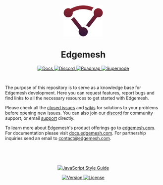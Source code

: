 <p align="center"><img height="100" src="assets/logo.svg" /></p>
<h1 align="center">Edgemesh</h1>

<p align="center">
  <a href="https://edgemesh.com/docs">
    <img src="https://img.shields.io/badge/%20-docs-lightgrey.svg?&longCache=true&style=for-the-badge" alt="Docs" />
  </a>
  <a href="https://discord.gg/K5ACGha">
    <img src="https://img.shields.io/badge/%20-discord-7289DA.svg?&longCache=true&style=for-the-badge" alt="Discord" />
  </a>
  <a href="https://github.com/orgs/edgemesh/projects/8">
    <img src="https://img.shields.io/badge/%20-roadmap-green.svg?&longCache=true&style=for-the-badge" alt="Roadmap" />
  </a>
  <a href="mailto:support@edgemesh.com">
    <img src="https://img.shields.io/badge/%20-support-yellow.svg?&longCache=true&style=for-the-badge" alt="Supernode" />
  </a>
</p>

<br />

The purpose of this repository is to serve as a knowledge base for Edgemesh
development.  Here you can request features, report bugs and find links to all
the necessary resources to get started with Edgemesh.  

Please check all the
[closed issues](https://github.com/edgemesh/edgemesh/issues?q=is%3Aissue+is%3Aclosed)
and [wikis](https://github.com/edgemesh/edgemesh/wiki) for solutions to your
problems before opening new issues.  You can also join our [discord](https://discord.gg/K5ACGha)
for community support, or email [support](mailto:support@edgemesh.com) directly.  

To learn more about Edgemesh's product offerings go to [edgemesh.com](https://edgemesh.com).
For documentation please visit [docs.edgemesh.com](https://docs.edgemesh.com).
For partnership inquiries send an email to [contact@edgemesh.com](mailto:contact@edgemesh.com).

<br />
<br />
<br />

<p align="center">
  <a href="https://github.com/standard/standard">
    <img src="https://cdn.rawgit.com/standard/standard/master/badge.svg" alt="JavaScript Style Guide" />
  </a>
</p>
<p align="center">
  <a href="https://github.com/edgemesh/edgemesh/releases">
    <img src="https://img.shields.io/github/release/edgemesh/edgemesh.svg?&longCache=true&style=for-the-badge" alt="Version" />
  </a>
  <a href="https://github.com/edgemesh/edgemesh/blob/master/LICENSE.md">
    <img src="https://img.shields.io/badge/license-mpl--2.0-orange.svg?&longCache=true&style=for-the-badge" alt="License" />
  </a>
</p>
